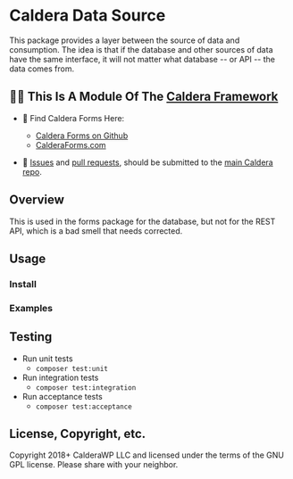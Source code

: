 # Caldera Data Source

This package provides a layer between the source of data and consumption. The idea is that if the database and other sources of data have the same interface, it will not matter what database -- or API -- the data comes from.

## 👀🌋 This Is A Module Of The [Caldera Framework](https://github.com/CalderaWP/caldera)
* 🌋 Find Caldera Forms Here:
    - [Caldera Forms on Github](http://github.com/calderawp/caldera-forms/)
    - [CalderaForms.com](http://calderaforms.com)
    
* 🌋 [Issues](https://github.com/CalderaWP/caldera/issues) and [pull requests](https://github.com/CalderaWP/caldera/pulls), should be submitted to the [main Caldera repo](https://github.com/CalderaWP/caldera/pulls).

    
## Overview
This is used in the forms package for the database, but not for the REST API, which is a bad smell that needs corrected.

## Usage

### Install

### Examples


## Testing
* Run unit tests
    - `composer test:unit`
* Run integration tests
    - `composer test:integration`
* Run acceptance tests
    - `composer test:acceptance`
    
## License, Copyright, etc.
Copyright 2018+ CalderaWP LLC and licensed under the terms of the GNU GPL license. Please share with your neighbor.
